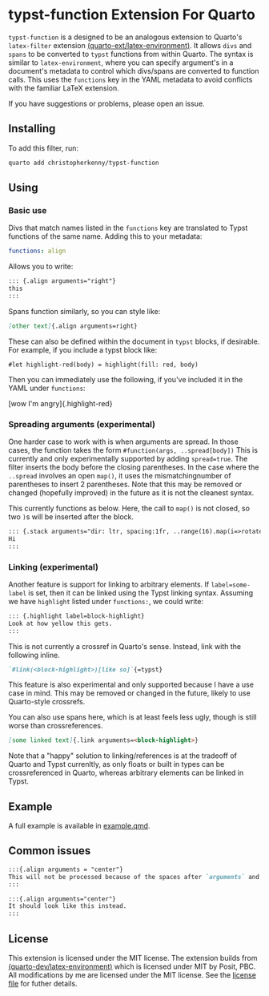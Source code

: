 # typst-function Extension For Quarto

`typst-function` is a designed to be an analogous extension to Quarto's `latex-filter` extension [(quarto-ext/latex-environment)](https://github.com/quarto-ext/latex-environment).
It allows `divs` and `spans` to be converted to `typst` functions from within Quarto.
The syntax is similar to `latex-environment`, where you can specify argument's in a document's metadata to control which divs/spans are converted to function calls.
This uses the `functions` key in the YAML metadata to avoid conflicts with the familiar LaTeX extension.

If you have suggestions or problems, please open an issue.

## Installing

To add this filter, run:

```bash
quarto add christopherkenny/typst-function
```

## Using

### Basic use
Divs that match names listed in the `functions` key are translated to Typst functions of the same name.
Adding this to your metadata:

```yaml
functions: align
```

Allows you to write:

```md
::: {.align arguments="right"}
this
:::
```

Spans function similarly, so you can style like:

```md
[other text]{.align arguments=right}
```

These can also be defined within the document in `typst` blocks, if desirable.
For example, if you include a typst block like:

```typst
#let highlight-red(body) = highlight(fill: red, body)
```
Then you can immediately use the following, if you've included it in the YAML under `functions`:

[wow I'm angry]{.highlight-red}


### Spreading arguments (experimental)

One harder case to work with is when arguments are spread.
In those cases, the function takes the form `#function(args, ..spread[body])`
This is currently and only experimentally supported by adding `spread=true`.
The filter inserts the body before the closing parentheses. In the case where the `..spread` involves an open `map()`, it uses the mismatchingnumber of parentheses to insert 2 parentheses.
Note that this may be removed or changed (hopefully improved) in the future as it is not the cleanest syntax.

This currently functions as below.
Here, the call to `map()` is not closed, so two `)`s will be inserted after the block.

```md
::: {.stack arguments="dir: ltr, spacing:1fr, ..range(16).map(i=>rotate(24deg*i)" spread=true}
Hi
:::
```

### Linking (experimental)

Another feature is support for linking to arbitrary elements.
If `label=some-label` is set, then it can be linked using the Typst linking syntax.
Assuming we have `highlight` listed under `functions:`, we could write:

```md
::: {.highlight label=block-highlight}
Look at how yellow this gets.
:::
```

This is not currently a crossref in Quarto's sense.
Instead, link with the following inline.

```md
`#link(<block-highlight>)[like so]`{=typst}
```

This feature is also experimental and only supported because I have a use case in mind.
This may be removed or changed in the future, likely to use Quarto-style crossrefs.

You can also use spans here, which is at least feels less ugly, though is still worse than crossreferences.

```md
[some linked text]{.link arguments=<block-highlight>}
```

Note that a "happy" solution to linking/references is at the tradeoff of Quarto and Typst currenltly, as only floats or built in types can be crossreferenced in Quarto, whereas arbitrary elements can be linked in Typst.

## Example

A full example is available in [example.qmd](example.qmd).

## Common issues

```md
:::{.align arguments = "center"}
This will not be processed because of the spaces after `arguments` and the `=` sign.
:::

:::{.align arguments="center"}
It should look like this instead.
:::
```

## License

This extension is licensed under the MIT license.
The extension builds from [(quarto-dev/latex-environment)](https://github.com/quarto-ext/latex-environment) which is licensed under MIT by Posit, PBC.
All modifications by me are licensed under the MIT license.
See the [license file](LICENSE) for futher details.
